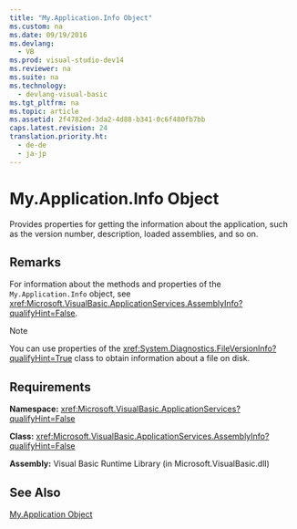 ```yaml
---
title: "My.Application.Info Object"
ms.custom: na
ms.date: 09/19/2016
ms.devlang: 
  - VB
ms.prod: visual-studio-dev14
ms.reviewer: na
ms.suite: na
ms.technology: 
  - devlang-visual-basic
ms.tgt_pltfrm: na
ms.topic: article
ms.assetid: 2f4782ed-3da2-4d88-b341-0c6f480fb7bb
caps.latest.revision: 24
translation.priority.ht: 
  - de-de
  - ja-jp
---
```

# My.Application.Info Object
Provides properties for getting the information about the application, such as the version number, description, loaded assemblies, and so on.  
  
## Remarks  
 For information about the methods and properties of the `My.Application.Info` object, see <xref:Microsoft.VisualBasic.ApplicationServices.AssemblyInfo?qualifyHint=False>.  
  
> [!NOTE]
>  You can use properties of the <xref:System.Diagnostics.FileVersionInfo?qualifyHint=True> class to obtain information about a file on disk.  
  
## Requirements  
 **Namespace:** <xref:Microsoft.VisualBasic.ApplicationServices?qualifyHint=False>  
  
 **Class:** <xref:Microsoft.VisualBasic.ApplicationServices.AssemblyInfo?qualifyHint=False>  
  
 **Assembly:** Visual Basic Runtime Library (in Microsoft.VisualBasic.dll)  
  
## See Also  
 [My.Application Object](../Topic/My.Application%20Object.md)